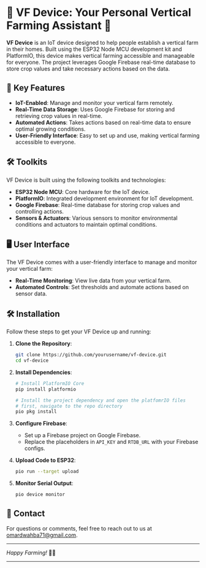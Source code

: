 
# 🌱 VF Device: Your Personal Vertical Farming Assistant 🚀

**VF Device** is an IoT device designed to help people establish a vertical farm in their homes. Built using the ESP32 Node MCU development kit and PlatformIO, this device makes vertical farming accessible and manageable for everyone. The project leverages Google Firebase real-time database to store crop values and take necessary actions based on the data.

## 🚀 Key Features

- **IoT-Enabled**: Manage and monitor your vertical farm remotely.
- **Real-Time Data Storage**: Uses Google Firebase for storing and retrieving crop values in real-time.
- **Automated Actions**: Takes actions based on real-time data to ensure optimal growing conditions.
- **User-Friendly Interface**: Easy to set up and use, making vertical farming accessible to everyone.

## 🛠️ Toolkits

VF Device is built using the following toolkits and technologies:

- **ESP32 Node MCU**: Core hardware for the IoT device.
- **PlatformIO**: Integrated development environment for IoT development.
- **Google Firebase**: Real-time database for storing crop values and controlling actions.
- **Sensors & Actuators**: Various sensors to monitor environmental conditions and actuators to maintain optimal conditions.

## 🖥️ User Interface

The VF Device comes with a user-friendly interface to manage and monitor your vertical farm:

- **Real-Time Monitoring**: View live data from your vertical farm.
- **Automated Controls**: Set thresholds and automate actions based on sensor data.

## 🛠️ Installation

Follow these steps to get your VF Device up and running:

1. **Clone the Repository**:
    ```sh
    git clone https://github.com/yourusername/vf-device.git
    cd vf-device
    ```

2. **Install Dependencies**:
    ```sh
    # Install PlatformIO Core
    pip install platformio

    # Install the project dependency and open the platfomrIO files
    # first, navigate to the repo directory
    pio pkg install
    ```

3. **Configure Firebase**:
    - Set up a Firebase project on Google Firebase.
    - Replace the placeholders in `API_KEY` and `RTDB_URL` with your Firebase configs.

4. **Upload Code to ESP32**:
    ```sh
    pio run --target upload
    ```

5. **Monitor Serial Output**:
    ```sh
    pio device monitor
    ```

## 💬 Contact

For questions or comments, feel free to reach out to us at [omardwahba71@gmail.com](mailto:omardwahba71@gmail.com).

---

*Happy Farming!* 🌱✨

---
